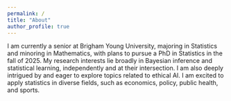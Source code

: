 ```yaml
---
permalink: /
title: "About"
author_profile: true
---
```


I am currently a senior at Brigham Young University, majoring in Statistics and minoring in Mathematics, with plans to pursue a PhD in Statistics in the fall of 2025. My research interests lie broadly in Bayesian inference and statistical learning, independently and at their intersection. I am also deeply intrigued by and eager to explore topics related to ethical AI. I am excited to apply statistics in diverse fields, such as economics, policy, public health, and sports. 
